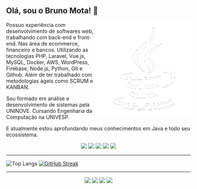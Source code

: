 ## Olá, sou o Bruno Mota! 👋


<img align=right src="https://github.com/brumotadev/brumotadev/blob/main/assets/coffee.png">

<p>
Possuo experiência com desenvolvimento de softwares web, trabalhando com back-end e front-end. Nas área de ecommerce, financeiro e bancos. Utilizando as tecnologias PHP, Laravel, Vue.js, MySQL, Docker, AWS, WordPress, Firebase, Node.js, Python, Git e Github. Além de ter trabalhado com metodologias ágeis como SCRUM e KANBAN.

Sou formado em análise e desenvolvimento de sistemas pela UNINOVE. Cursando Engenharia da Computação na UNIVESP.

E atualmente estou aprofundando meus conhecimentos em Java e todo seu ecossistema.
</p>


<p align=center>
<a href="https://www.linkedin.com/in/brumotadev/"><img src="https://img.shields.io/badge/Java-ED8B00?style=for-the-badge&logo=openjdk&logoColor=white"></a> <a href="https://www.linkedin.com/in/brumotadev/"><img src="https://img.shields.io/badge/Spring-6DB33F?style=for-the-badge&logo=spring&logoColor=white"></a> <a href="https://www.linkedin.com/in/brumotadev/"><img src="https://img.shields.io/badge/MySQL-005C84?style=for-the-badge&logo=mysql&logoColor=white"></a> <a href="https://www.linkedin.com/in/brumotadev/"><img src="https://img.shields.io/badge/Angular-DD0031?style=for-the-badge&logo=angular&logoColor=white"></a> <a href="https://www.linkedin.com/in/brumotadev/"><img src="https://img.shields.io/badge/Amazon_AWS-232F3E?style=for-the-badge&logo=amazon-aws&logoColor=white
"></a> 
</p>

---

![Top Langs](https://github-readme-stats-git-masterrstaa-rickstaa.vercel.app/api/top-langs/?username=brumotadev&bg_color=0d1117&border_color=0d1117&title_color=E94D5F&text_color=FFF)
[![GitHub Streak](https://streak-stats.demolab.com/?user=brumotadev&theme=bear&background=0d1117&border=0d1117&dates=FFF)](https://git.io/streak-stats)

---

<p align=center>
<a href="https://www.linkedin.com/in/brumotadev/"><img src="https://img.shields.io/badge/linkedin-%230077B5.svg?style=for-the-badge&logo=linkedin&logoColor=white"></a> <a href="https://www.linkedin.com/in/brumotadev/"><img src="https://img.shields.io/badge/Instagram-E4405F.svg?style=for-the-badge&logo=Instagram&logoColor=white"></a> <a href="https://www.linkedin.com/in/brumotadev/"><img src="https://img.shields.io/badge/WhatsApp-25D366.svg?style=for-the-badge&logo=WhatsApp&logoColor=white"></a> </a> <a href="https://www.linkedin.com/in/brumotadev/"><img src="https://img.shields.io/badge/Telegram-2CA5E0?style=for-the-badge&logo=telegram&logoColor=white"></a>
</p>

